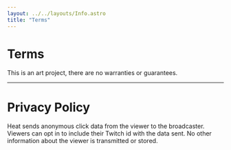 ```yaml
---
layout: ../../layouts/Info.astro
title: "Terms"
---
```


# Terms

This is an art project, there are no warranties or guarantees.

---

# Privacy Policy

Heat sends anonymous click data from the viewer to the broadcaster. Viewers can opt in to include their Twitch id with the data sent. No other information about the viewer is transmitted or stored.